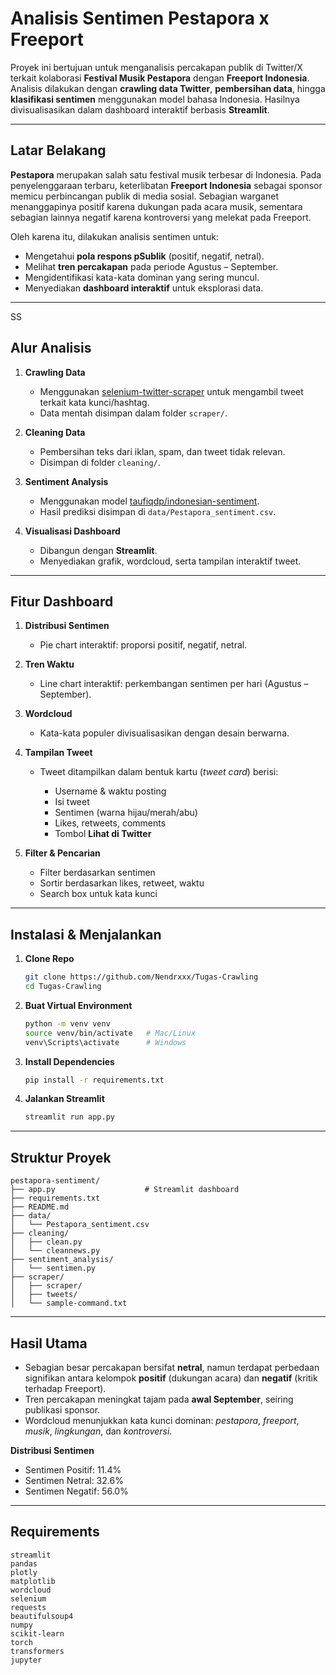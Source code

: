 # Analisis Sentimen Pestapora x Freeport

Proyek ini bertujuan untuk menganalisis percakapan publik di Twitter/X terkait kolaborasi **Festival Musik Pestapora** dengan **Freeport Indonesia**.
Analisis dilakukan dengan **crawling data Twitter**, **pembersihan data**, hingga **klasifikasi sentimen** menggunakan model bahasa Indonesia. Hasilnya divisualisasikan dalam dashboard interaktif berbasis **Streamlit**.

---

## Latar Belakang

**Pestapora** merupakan salah satu festival musik terbesar di Indonesia. Pada penyelenggaraan terbaru, keterlibatan **Freeport Indonesia** sebagai sponsor memicu perbincangan publik di media sosial.
Sebagian warganet menanggapinya positif karena dukungan pada acara musik, sementara sebagian lainnya negatif karena kontroversi yang melekat pada Freeport.

Oleh karena itu, dilakukan analisis sentimen untuk:

* Mengetahui **pola respons pSublik** (positif, negatif, netral).
* Melihat **tren percakapan** pada periode Agustus – September.
* Mengidentifikasi kata-kata dominan yang sering muncul.
* Menyediakan **dashboard interaktif** untuk eksplorasi data.

---
SS
## Alur Analisis

1. **Crawling Data**

   * Menggunakan [selenium-twitter-scraper](https://github.com/godkingjay/selenium-twitter-scraper) untuk mengambil tweet terkait kata kunci/hashtag.
   * Data mentah disimpan dalam folder `scraper/`.

2. **Cleaning Data**

   * Pembersihan teks dari iklan, spam, dan tweet tidak relevan.
   * Disimpan di folder `cleaning/`.

3. **Sentiment Analysis**

   * Menggunakan model [taufiqdp/indonesian-sentiment](https://huggingface.co/taufiqdp/indonesian-sentiment).
   * Hasil prediksi disimpan di `data/Pestapora_sentiment.csv`.

4. **Visualisasi Dashboard**

   * Dibangun dengan **Streamlit**.
   * Menyediakan grafik, wordcloud, serta tampilan interaktif tweet.

---

## Fitur Dashboard

1. **Distribusi Sentimen**

   * Pie chart interaktif: proporsi positif, negatif, netral.

2. **Tren Waktu**

   * Line chart interaktif: perkembangan sentimen per hari (Agustus – September).

3. **Wordcloud**

   * Kata-kata populer divisualisasikan dengan desain berwarna.

4. **Tampilan Tweet**

   * Tweet ditampilkan dalam bentuk kartu (*tweet card*) berisi:

     * Username & waktu posting
     * Isi tweet
     * Sentimen (warna hijau/merah/abu)
     * Likes, retweets, comments
     * Tombol **Lihat di Twitter**

5. **Filter & Pencarian**

   * Filter berdasarkan sentimen
   * Sortir berdasarkan likes, retweet, waktu
   * Search box untuk kata kunci

---

## Instalasi & Menjalankan

1. **Clone Repo**

   ```bash
   git clone https://github.com/Nendrxxx/Tugas-Crawling
   cd Tugas-Crawling
   ```

2. **Buat Virtual Environment**

   ```bash
   python -m venv venv
   source venv/bin/activate   # Mac/Linux
   venv\Scripts\activate      # Windows
   ```

3. **Install Dependencies**

   ```bash
   pip install -r requirements.txt
   ```

4. **Jalankan Streamlit**

   ```bash
   streamlit run app.py
   ```

---

## Struktur Proyek

```
pestapora-sentiment/
├── app.py                    # Streamlit dashboard
├── requirements.txt
├── README.md
├── data/
│   └── Pestapora_sentiment.csv
├── cleaning/
│   ├── clean.py
│   └── cleannews.py
├── sentiment_analysis/
│   └── sentimen.py
├── scraper/
│   ├── scraper/
│   ├── tweets/
│   └── sample-command.txt
```

---

## Hasil Utama

* Sebagian besar percakapan bersifat **netral**, namun terdapat perbedaan signifikan antara kelompok **positif** (dukungan acara) dan **negatif** (kritik terhadap Freeport).
* Tren percakapan meningkat tajam pada **awal September**, seiring publikasi sponsor.
* Wordcloud menunjukkan kata kunci dominan: *pestapora*, *freeport*, *musik*, *lingkungan*, dan *kontroversi*.

**Distribusi Sentimen**

* Sentimen Positif: 11.4%
* Sentimen Netral: 32.6%
* Sentimen Negatif: 56.0%

---

## Requirements

```
streamlit
pandas
plotly
matplotlib
wordcloud
selenium
requests
beautifulsoup4
numpy
scikit-learn
torch
transformers
jupyter
```
